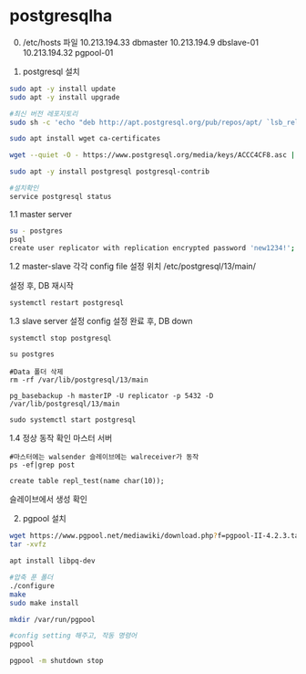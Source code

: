 # postgresqlha

0. /etc/hosts 파일
10.213.194.33 dbmaster
10.213.194.9 dbslave-01
10.213.194.32 pgpool-01

1. postgresql 설치

```bash
sudo apt -y install update
sudo apt -y install upgrade

#최신 버전 레포지토리
sudo sh -c 'echo "deb http://apt.postgresql.org/pub/repos/apt/ `lsb_release -cs`-pgdg main" >> /etc/apt/sources.list.d/pgdg.list'

sudo apt install wget ca-certificates

wget --quiet -O - https://www.postgresql.org/media/keys/ACCC4CF8.asc | sudo apt-key add -

sudo apt -y install postgresql postgresql-contrib

#설치확인
service postgresql status

```
1.1 master server
```bash
su - postgres
psql
create user replicator with replication encrypted password 'new1234!';
```

1.2 master-slave 각각 config file 설정
위치
/etc/postgresql/13/main/

설정 후, DB 재시작
```
systemctl restart postgresql
```

1.3 slave server 설정
config 설정 완료 후, DB down
```
systemctl stop postgresql

su postgres

#Data 폴더 삭제
rm -rf /var/lib/postgresql/13/main

pg_basebackup -h masterIP -U replicator -p 5432 -D /var/lib/postgresql/13/main

sudo systemctl start postgresql
```

1.4 정상 동작 확인
마스터 서버
```
#마스터에는 walsender 슬레이브에는 walreceiver가 동작
ps -ef|grep post

create table repl_test(name char(10));
```
슬레이브에서 생성 확인



2. pgpool 설치
```bash
wget https://www.pgpool.net/mediawiki/download.php?f=pgpool-II-4.2.3.tar.gz
tar -xvfz

apt install libpq-dev

#압축 푼 폴더
./configure
make
sudo make install

mkdir /var/run/pgpool

#config setting 해주고, 작동 명령어
pgpool

pgpool -m shutdown stop
```









